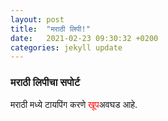 ```yaml
---
layout: post
title:  "मराठी लिपी!"
date:   2021-02-23 09:30:32 +0200
categories: jekyll update
---
```


### मराठी लिपीचा सपोर्ट

मराठी मध्ये टायपिंग करणे <font color='red'>खूप</font>अवघड आहे. 
